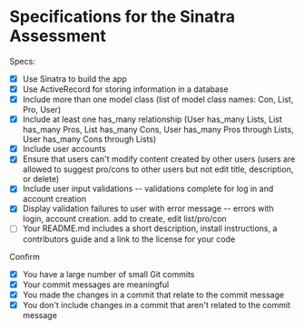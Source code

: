 # Specifications for the Sinatra Assessment

Specs:
- [x] Use Sinatra to build the app
- [x] Use ActiveRecord for storing information in a database
- [x] Include more than one model class (list of model class names: Con, List, Pro, User)
- [x] Include at least one has_many relationship (User has_many Lists, List has_many Pros, List has_many Cons, User has_many Pros through Lists, User has_many Cons through Lists)
- [x] Include user accounts
- [x] Ensure that users can't modify content created by other users (users are allowed to suggest pro/cons to other users but not edit title, description, or delete)
- [x] Include user input validations -- validations complete for log in and account creation
- [x] Display validation failures to user with error message -- errors with login, account creation. add to create, edit list/pro/con
- [ ] Your README.md includes a short description, install instructions, a contributors guide and a link to the license for your code

Confirm
- [x] You have a large number of small Git commits
- [x] Your commit messages are meaningful
- [x] You made the changes in a commit that relate to the commit message
- [x] You don't include changes in a commit that aren't related to the commit message
